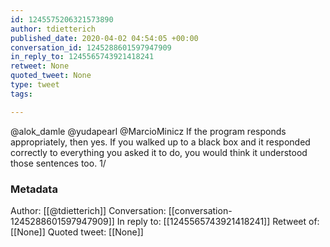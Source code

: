 ```yaml
---
id: 1245575206321573890
author: tdietterich
published_date: 2020-04-02 04:54:05 +00:00
conversation_id: 1245288601597947909
in_reply_to: 1245565743921418241
retweet: None
quoted_tweet: None
type: tweet
tags:

---
```


@alok_damle @yudapearl @MarcioMinicz If the program responds appropriately, then yes. If you walked up to a black box and it responded correctly to everything you asked it to do, you would think it understood those sentences too. 1/

### Metadata

Author: [[@tdietterich]]
Conversation: [[conversation-1245288601597947909]]
In reply to: [[1245565743921418241]]
Retweet of: [[None]]
Quoted tweet: [[None]]
